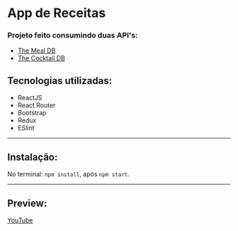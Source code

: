 # App de Receitas
### Projeto feito consumindo duas API's:
- [The Meal DB](https://themealdb.com/)
- [The Cocktail DB](https://thecocktaildb.com/)

## Tecnologias utilizadas:
- ReactJS
- React Router
- Bootstrap
- Redux
- ESlint

---
## Instalação:
No terminal: `npm install`, após `npm start`.

---
## Preview:
[YouTube](https://youtu.be/kX8MrN44UJk)
